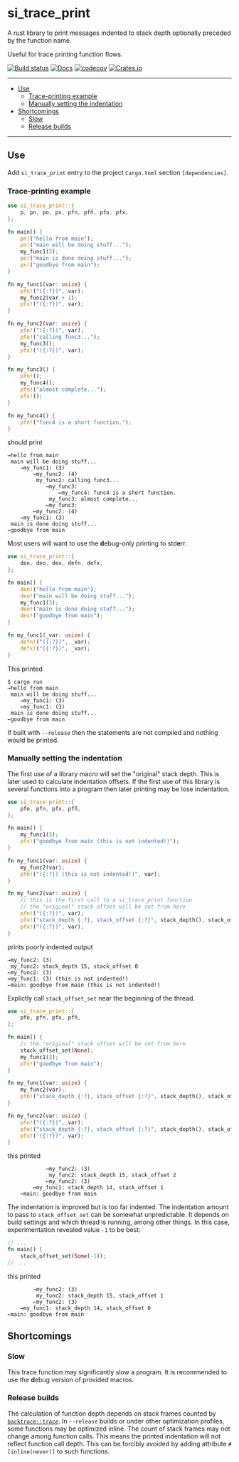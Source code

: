 # si_trace_print<!-- omit in TOC -->

A rust library to print messages indented to stack depth optionally preceded by the function name.

Useful for trace printing function flows.

[![Build status](https://github.com/jtmoon79/si_trace_print/actions/workflows/rust.yml/badge.svg)](https://github.com/jtmoon79/si_trace_print/actions?query=workflow:build)
[![Docs](https://docs.rs/si_trace_print/badge.svg)](https://docs.rs/si_trace_print)
[![codecov](https://codecov.io/gh/jtmoon79/si_trace_print/branch/main/graph/badge.svg?token=Q2OXTL7U02)](https://codecov.io/gh/jtmoon79/si_trace_print)
[![Crates.io](https://img.shields.io/crates/v/si_trace_print.svg)](https://crates.io/crates/si_trace_print)

---

<!-- TOC generated by Markdown All In One -->
- [Use](#use)
  - [Trace-printing example](#trace-printing-example)
  - [Manually setting the indentation](#manually-setting-the-indentation)
- [Shortcomings](#shortcomings)
  - [Slow](#slow)
  - [Release builds](#release-builds)

---

## Use

Add `si_trace_print` entry to the project `Cargo.toml` section `[dependencies]`.

### Trace-printing example

```rust
use si_trace_print::{
    p, pn, po, px, pfn, pfñ, pfo, pfx,
};

fn main() {
    pn!("hello from main");
    po!("main will be doing stuff...");
    my_func1(3);
    po!("main is done doing stuff...");
    px!("goodbye from main");
}

fn my_func1(var: usize) {
    pfn!("({:?})", var);
    my_func2(var + 1);
    pfx!("({:?})", var);
}

fn my_func2(var: usize) {
    pfn!("({:?})", var);
    pfo!("calling func3...");
    my_func3();
    pfx!("({:?})", var);
}

fn my_func3() {
    pfn!();
    my_func4();
    pfo!("almost complete...");
    pfx!();
}

fn my_func4() {
    pfñ!("func4 is a short function.");
}
```

should print

```text
→hello from main
 main will be doing stuff...
    →my_func1: (3)
        →my_func2: (4)
         my_func2: calling func3...
            →my_func3:
                ↔my_func4: func4 is a short function.
             my_func3: almost complete...
            ←my_func3:
        ←my_func2: (4)
    ←my_func1: (3)
 main is done doing stuff...
←goodbye from main
```

Most users will want to use the **d**ebug-only printing to std**e**rr.

```rust
use si_trace_print::{
    den, deo, dex, defn, defx,
};

fn main() {
    den!("hello from main");
    deo!("main will be doing stuff...");
    my_func1(3);
    deo!("main is done doing stuff...");
    dex!("goodbye from main");
}

fn my_func1(_var: usize) {
    defn!("({:?})", _var);
    defx!("({:?})", _var);
}
```

This printed

```text
$ cargo run
→hello from main
 main will be doing stuff...
    →my_func1: (3)
    ←my_func1: (3)
 main is done doing stuff...
←goodbye from main
```

If built with `--release` then the statements are not compiled and nothing would
be printed.

### Manually setting the indentation

The first use of a library macro will set the "original" stack depth.
This is later used to calculate indentation offsets.
If the first use of this library is several functions into a program then
later printing may be lose indentation.

```rust
use si_trace_print::{
    pfo, pfn, pfx, pfñ,
};

fn main() {
    my_func1(3);
    pfx!("goodbye from main (this is not indented!)");
}

fn my_func1(var: usize) {
    my_func2(var);
    pfñ!("({:?}) (this is not indented!)", var);
}

fn my_func2(var: usize) {
    // this is the first call to a si_trace_print function
    // the "original" stack offset will be set from here
    pfn!("({:?})", var);
    pfo!("stack_depth {:?}, stack_offset {:?}", stack_depth(), stack_offset());
    pfx!("({:?})", var);
}
```

prints poorly indented output

```text
→my_func2: (3)
 my_func2: stack_depth 15, stack_offset 0
←my_func2: (3)
↔my_func1: (3) (this is not indented!)
←main: goodbye from main (this is not indented!)
```

Explictly call `stack_offset_set` near the beginning of the thread.

```rust
use si_trace_print::{
    pfo, pfn, pfx, pfñ,
};

fn main() {
    // the "original" stack offset will be set from here
    stack_offset_set(None);
    my_func1(3);
    pfx!("goodbye from main");
}

fn my_func1(var: usize) {
    my_func2(var);
    pfñ!("stack_depth {:?}, stack_offset {:?}", stack_depth(), stack_offset());
}

fn my_func2(var: usize) {
    pfn!("({:?})", var);
    pfo!("stack_depth {:?}, stack_offset {:?}", stack_depth(), stack_offset());
    pfx!("({:?})", var);
}
```

this printed

```text
            →my_func2: (3)
             my_func2: stack_depth 15, stack_offset 2
            ←my_func2: (3)
        ↔my_func1: stack_depth 14, stack_offset 1
    ←main: goodbye from main
```

The indentation is improved but is too far indented.
The indentation amount to pass to `stack_offset_set` can be somewhat unpredictable.
It depends on build settings and which thread is running, among other things.
In this case, experimentation revealed value `-1` to be best:

```rust
// ...
fn main() {
    stack_offset_set(Some(-1));
// ...
```

this printed

```text
        →my_func2: (3)
         my_func2: stack_depth 15, stack_offset 1
        ←my_func2: (3)
    ↔my_func1: stack_depth 14, stack_offset 0
←main: goodbye from main
```

## Shortcomings

### Slow

This trace function may significantly slow a program. It is recommended to
use the **d**ebug version of provided macros.

### Release builds

The calculation of function depth depends on stack frames counted by
[`backtrace::trace`]. In `--release` builds or under other optimization profiles, some functions may be optimized inline.
The count of stack frames may not change among function calls.
This means the printed indentation will not reflect function call depth.
This can be forcibly avoided by adding attribute `#[inline(never)]` to such
functions.

<!-- links -->

[`backtrace::trace`]: https://docs.rs/backtrace/0.3.66/backtrace/fn.trace.html
